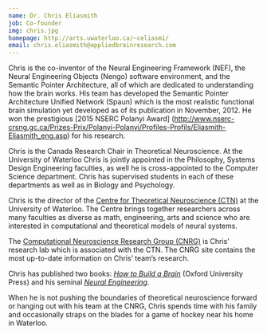 ```yaml
---
name: Dr. Chris Eliasmith
job: Co-founder
img: chris.jpg
homepage: http://arts.uwaterloo.ca/~celiasmi/
email: chris.eliasmith@appliedbrainresearch.com
---
```


Chris is the co-inventor of the Neural Engineering Framework (NEF),
the Neural Engineering Objects (Nengo) software environment, and 
the Semantic Pointer Architecture, all of which are dedicated to understanding how the brain works. His team has
developed the Semantic Pointer Architecture Unified Network (Spaun)
which is the most realistic functional brain simulation yet developed
as of its publication in November, 2012.  He won the prestigious [2015 NSERC Polanyi Award] (http://www.nserc-crsng.gc.ca/Prizes-Prix/Polanyi-Polanyi/Profiles-Profils/Eliasmith-Eliasmith_eng.asp) for his research.

Chris is the Canada Research Chair in Theoretical Neuroscience. At the
University of Waterloo Chris is jointly appointed in the Philosophy,
Systems Design Engineering faculties, as well he is cross-appointed to
the Computer Science department. Chris has supervised students in each
of these departments as well as in Biology and Psychology.

Chris is the director of the
[Centre for Theoretical Neuroscience (CTN)](http://ctn.uwaterloo.ca/)
at the University of Waterloo. The Centre brings together researchers
across many faculties as diverse as math, engineering, arts and
science who are interested in computational and theoretical models of
neural systems.

The
[Computational Neuroscience Research Group (CNRG)](http://compneuro.uwaterloo.ca/)
is Chris’ research lab which is associated with the CTN.
The CNRG site contains the most up-to-date information
on Chris’ team’s research.

Chris has published two books:
[*How to Build a Brain*](http://nengo.ca/build-a-brain)
(Oxford University Press)
and his seminal
[*Neural Engineering*](http://compneuro.uwaterloo.ca/research/nef.html).

When he is not pushing the boundaries of theoretical neuroscience
forward or hanging out with his team at the CNRG, Chris spends time
with his family and occasionally straps on the blades for a game of
hockey near his home in Waterloo.
